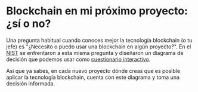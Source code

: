 <!--
tags: [ "blockchain" ]
date_created: "2018-11-21T22:45:00+01:00"
-->

# Blockchain en mi próximo proyecto: ¿sí o no?

Una pregunta habitual cuando conoces mejor la tecnología blockchain (o tu jefe) es "¿Necesito o puedo usar una blockchain en algún proyecto?". En el <abbr title="National Institute of Standards and Technology">NIST</abbr> se enfrentaron a esta misma pregunta y diseñaron un diagrama de decisión que podemos usar como [cuestionario interactivo](https://brucemacd.github.io/You-Dont-Need-A-Blockchain/).

Así que ya sabes, en cada nuevo proyecto dónde creas que es posible aplicar la tecnología blockchain, cuenta con este diagrama y toma una decisión informada.

